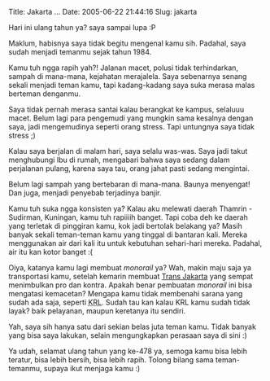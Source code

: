 Title: Jakarta ...
Date: 2005-06-22 21:44:16
Slug: jakarta

Hari ini ulang tahun ya? saya sampai lupa :P

Maklum, habisnya saya tidak begitu mengenal kamu sih. Padahal, saya sudah menjadi temanmu sejak tahun 1984.

Kamu tuh ngga rapih yah?! Jalanan macet, polusi tidak terhindarkan, sampah di mana-mana, kejahatan merajalela. Saya sebenarnya senang sekali menjadi teman kamu, tapi kadang-kadang saya suka merasa malas berteman denganmu.


Saya tidak pernah merasa santai kalau berangkat ke kampus, selaluuu macet. Belum lagi para pengemudi yang mungkin sama kesalnya dengan saya, jadi mengemudinya seperti orang stress. Tapi untungnya saya tidak stress ;) 

Kalau saya berjalan di malam hari, saya selalu was-was. Saya jadi takut menghubungi Ibu di rumah, mengabari bahwa saya sedang dalam perjalanan pulang, karena saya tau, orang jahat pasti sedang mengintai.

Belum lagi sampah yang bertebaran di mana-mana. Baunya menyengat! Dan juga, menjadi penyebab terjadinya banjir.

Kamu tuh suka ngga konsisten ya? Kalau aku melewati daerah Thamrin - Sudirman, Kuningan, kamu tuh rapiiiih banget. Tapi coba deh ke daerah yang terletak di pinggiran kamu, kok jadi bertolak belakang ya? Masih banyak sekali teman-teman kamu yang tinggal di bantaran kali. Mereka menggunakan air dari kali itu untuk kebutuhan sehari-hari mereka. Padahal, air itu kan kotor banget :(

Oiya, katanya kamu lagi membuat *monorail* ya? Wah, makin maju saja ya transportasi kamu, setelah kemarin membuat [Trans Jakarta](http://trans.jakarta.go.id/) yang sempat menimbulkan pro dan kontra. Apakah benar pembuatan *monorail* ini bisa mengatasi kemacetan? Mengapa kamu tidak membenahi sarana yang sudah ada saja, seperti <abbr title="Kereta Rel Listrik">KRL</abbr>. Sudah tau kan kalau KRL kamu sudah tidak layak? baik pelayanan, maupun keretanya itu sendiri. 

Yah, saya sih hanya satu dari sekian belas juta teman kamu. Tidak banyak yang bisa saya lakukan, selain mengungkapkan perasaan saya di sini :) 

Ya udah, selamat ulang tahun yang ke-478 ya, semoga kamu bisa lebih teratur, bisa lebih bersih, bisa lebih rapih. Tolong bilang sama teman-temanmu, supaya ikut menjaga kamu :)